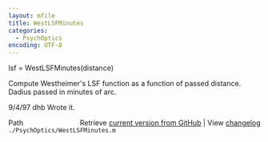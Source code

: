 ```yaml
---
layout: mfile
title: WestLSFMinutes
categories:
  - PsychOptics
encoding: UTF-8
---
```


lsf = WestLSFMinutes(distance)

Compute Westheimer's LSF function as a function
of passed distance.  Dadius passed in minutes of arc.

9/4/97  dhb  Wrote it.


<div class="code_header" style="text-align:right;">
  <span style="float:left;">Path&nbsp;&nbsp;</span> <span class="counter">Retrieve <a href=
  "https://raw.github.com/Psychtoolbox-3/Psychtoolbox-3/beta/./PsychOptics/WestLSFMinutes.m">current version from GitHub</a> | View <a href=
  "https://github.com/Psychtoolbox-3/Psychtoolbox-3/commits/beta/./PsychOptics/WestLSFMinutes.m">changelog</a></span>
</div>
<div class="code">
  <code>./PsychOptics/WestLSFMinutes.m</code>
</div>
